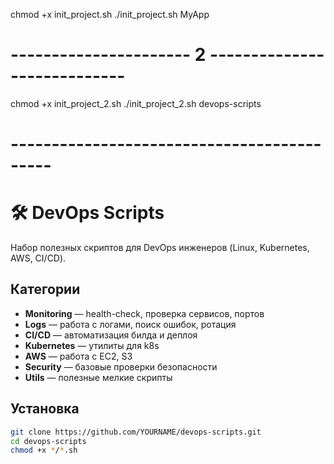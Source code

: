 
chmod +x init_project.sh
./init_project.sh MyApp

# ---------------------- 2 ----------------------------

chmod +x init_project_2.sh
./init_project_2.sh devops-scripts

# -------------------------------------------

# 🛠 DevOps Scripts

Набор полезных скриптов для DevOps инженеров (Linux, Kubernetes, AWS, CI/CD).

## Категории
- **Monitoring** — health-check, проверка сервисов, портов
- **Logs** — работа с логами, поиск ошибок, ротация
- **CI/CD** — автоматизация билда и деплоя
- **Kubernetes** — утилиты для k8s
- **AWS** — работа с EC2, S3
- **Security** — базовые проверки безопасности
- **Utils** — полезные мелкие скрипты

## Установка
```bash
git clone https://github.com/YOURNAME/devops-scripts.git
cd devops-scripts
chmod +x */*.sh
